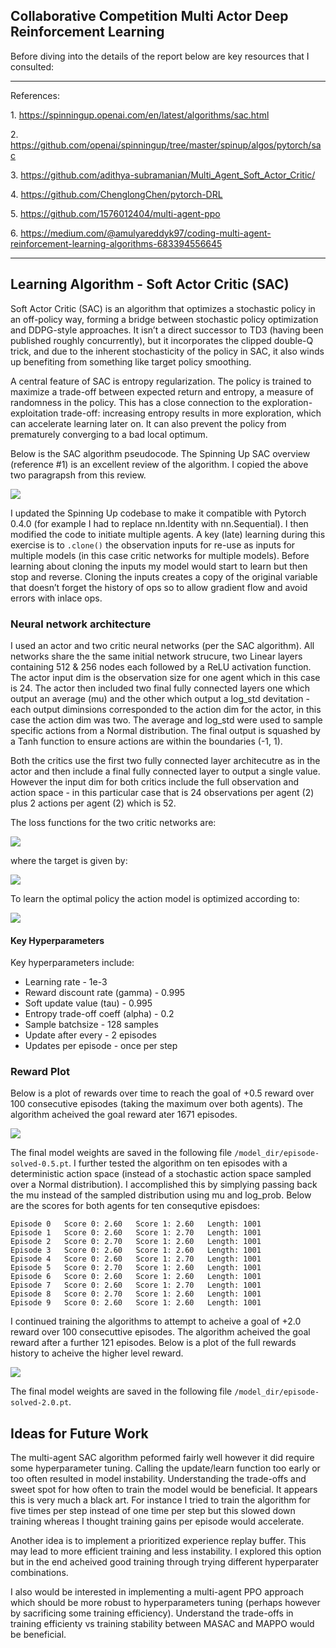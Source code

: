 ## Collaborative Competition Multi Actor Deep Reinforcement Learning

Before diving into the details of the report below are key resources that I consulted:

---

References: 

1\. https://spinningup.openai.com/en/latest/algorithms/sac.html

2\. https://github.com/openai/spinningup/tree/master/spinup/algos/pytorch/sac

3\. https://github.com/adithya-subramanian/Multi_Agent_Soft_Actor_Critic/

4\. https://github.com/ChenglongChen/pytorch-DRL

5\. https://github.com/1576012404/multi-agent-ppo

6\. https://medium.com/@amulyareddyk97/coding-multi-agent-reinforcement-learning-algorithms-683394556645

---

## Learning Algorithm - Soft Actor Critic (SAC)

Soft Actor Critic (SAC) is an algorithm that optimizes a stochastic policy in an off-policy way, forming a bridge between stochastic policy optimization and DDPG-style approaches. It isn’t a direct successor to TD3 (having been published roughly concurrently), but it incorporates the clipped double-Q trick, and due to the inherent stochasticity of the policy in SAC, it also winds up benefiting from something like target policy smoothing.

A central feature of SAC is entropy regularization. The policy is trained to maximize a trade-off between expected return and entropy, a measure of randomness in the policy. This has a close connection to the exploration-exploitation trade-off: increasing entropy results in more exploration, which can accelerate learning later on. It can also prevent the policy from prematurely converging to a bad local optimum.

Below is the SAC algorithm pseudocode.  The Spinning Up SAC overview (reference #1) is an excellent review of the algorithm.  I copied the above two paragrapsh from this review.

![](https://raw.githubusercontent.com/kejohns19/Udacity_DRLN/master/images/SAC%20algo%20pseudocode.svg)

I updated the Spinning Up codebase to make it compatible with Pytorch 0.4.0 (for example I had to replace nn.Identity with nn.Sequential).  I then modified the code to initiate multiple agents. A key (late) learning during this exercise is to `.clone()` the observation inputs for re-use as inputs for multiple models (in this case critic networks for multiple models).  Before learning about cloning the inputs my model would start to learn but then stop and reverse.  Cloning the inputs creates a copy of the original variable that doesn’t forget the history of ops so to allow gradient flow and avoid errors with inlace ops.

### Neural network architecture

I used an actor and two critic neural networks (per the SAC algorithm). All networks share the the same initial network strucure, two Linear layers containing 512 & 256 nodes each followed by a ReLU activation function. The actor input dim is the observation size for one agent which in this case is 24.  The actor then included two final fully connected layers one which output an average (mu) and the other which output a log_std devitation - each output diminsions corresponded to the action dim for the actor, in this case the action dim was two.  The average and log_std were used to sample specific actions from a Normal distribution.  The final output is squashed by a Tanh function to ensure actions are within the boundaries (-1, 1).

Both the critics use the first two fully connected layer architecutre as in the actor and then include a final fully connected layer to output a single value.  However the input dim for both critics include the full observation and action space - in this particular case that is 24 observations per agent (2) plus 2 actions per agent (2) which is 52.

The loss functions for the two critic networks are:

![](https://github.com/kejohns19/Udacity_DRLN/blob/master/images/eq1.svg)

where the target is given by:

![](https://github.com/kejohns19/Udacity_DRLN/blob/master/images/eq2.svg)

To learn the optimal policy the action model is optimized according to:

![](https://github.com/kejohns19/Udacity_DRLN/blob/master/images/eq3.svg)

#### Key Hyperparameters

Key hyperparameters include:

- Learning rate - 1e-3
- Reward discount rate (gamma) - 0.995
- Soft update value (tau) - 0.995
- Entropy trade-off coeff (alpha) - 0.2
- Sample batchsize - 128 samples
- Update after every - 2 episodes
- Updates per episode - once per step

### Reward Plot

Below is a plot of rewards over time to reach the goal of +0.5 reward over 100 consecutive episodes (taking the maximum over both agents). The algorithm acheived the goal reward ater 1671 episodes.

![](https://github.com/kejohns19/Udacity_DRLN/raw/master/images/p3_plot_0.5_target.png)

The final model weights are saved in the following file `/model_dir/episode-solved-0.5.pt`.  I further tested the algorithm on ten episodes with a deterministic action space (instead of a stochastic action space sampled over a Normal distribution).  I accomplished this by simplying passing back the mu instead of the sampled distribution using mu and log_prob.  Below are the scores for both agents for ten consequtive episdoes:

```
Episode 0	Score 0: 2.60	Score 1: 2.60	Length: 1001
Episode 1	Score 0: 2.60	Score 1: 2.70	Length: 1001
Episode 2	Score 0: 2.70	Score 1: 2.60	Length: 1001
Episode 3	Score 0: 2.60	Score 1: 2.60	Length: 1001
Episode 4	Score 0: 2.60	Score 1: 2.70	Length: 1001
Episode 5	Score 0: 2.70	Score 1: 2.60	Length: 1001
Episode 6	Score 0: 2.60	Score 1: 2.60	Length: 1001
Episode 7	Score 0: 2.60	Score 1: 2.70	Length: 1001
Episode 8	Score 0: 2.70	Score 1: 2.60	Length: 1001
Episode 9	Score 0: 2.60	Score 1: 2.60	Length: 1001
```

I continued training the algorithms to attempt to acheive a goal of +2.0 reward over 100 consecuttive episodes.  The algorithm acheived the goal reward after a further 121 episodes.  Below is a plot of the full rewards history to acheive the higher level reward.

![](https://github.com/kejohns19/Udacity_DRLN/raw/master/images/p3_plot_2.0_target.png)

The final model weights are saved in the following file `/model_dir/episode-solved-2.0.pt`.

## Ideas for Future Work

The multi-agent SAC algorithm peformed fairly well however it did require some hyperparameter tuning.  Calling the update/learn function too early or too often resulted in model instability.  Understanding the trade-offs and sweet spot for how often to train the model would be beneficial.  It appears this is very much a black art.  For instance I tried to train the algorithm for five times per step instead of one time per step but this slowed down training whereas I thought training gains per episode would accelerate.

Another idea is to implement a prioritized experience replay buffer.  This may lead to more efficient training and less instability.  I explored this option but in the end acheived good training through trying different hyperparater combinations.  

I also would be interested in implementing a multi-agent PPO approach which should be more robust to hyperparameters tuning (perhaps however by sacrificing some training efficiency).  Understand the trade-offs in training efficienty vs training stability between MASAC and MAPPO would be beneficial.  
